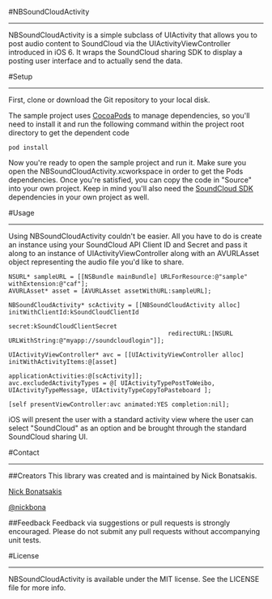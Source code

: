 #NBSoundCloudActivity
***
NBSoundCloudActivity is a simple subclass of UIActivity that allows you to post audio content to SoundCloud via the UIActivityViewController introduced in iOS 6. It wraps the SoundCloud sharing SDK to display a posting user interface and to actually send the data.

#Setup
***
First, clone or download the Git repository to your local disk.

The sample project uses [CocoaPods](http://www.cocoapods.org) to manage dependencies, so you'll need to install it and run the following command within the project root directory to get the dependent code

	pod install

Now you're ready to open the sample project and run it. Make sure you open the NBSoundCloudActivity.xcworkspace in order to get the Pods dependencies. Once you're satisfied, you can copy the code in "Source" into your own project. Keep in mind you'll also need the [SoundCloud SDK](https://github.com/soundcloud/CocoaSoundCloudAPI) dependencies in your own project as well.

#Usage
***
Using NBSoundCloudActivity couldn't be easier. All you have to do is create an instance using your SoundCloud API Client ID and Secret and pass it along to an instance of UIActivityViewController along with an AVURLAsset object representing the audio file you'd like to share. 

    NSURL* sampleURL = [[NSBundle mainBundle] URLForResource:@"sample" withExtension:@"caf"];
    AVURLAsset* asset = [AVURLAsset assetWithURL:sampleURL];
    
    NBSoundCloudActivity* scActivity = [[NBSoundCloudActivity alloc] initWithClientId:kSoundCloudClientId
    											secret:kSoundCloudClientSecret 
    											redirectURL:[NSURL URLWithString:@"myapp://soundcloudlogin"]];
    
    UIActivityViewController* avc = [[UIActivityViewController alloc] initWithActivityItems:@[asset]
                                                                      applicationActivities:@[scActivity]];
    avc.excludedActivityTypes = @[ UIActivityTypePostToWeibo, UIActivityTypeMessage, UIActivityTypeCopyToPasteboard ];
    
    [self presentViewController:avc animated:YES completion:nil];

iOS will present the user with a standard activity view where the user can select "SoundCloud" as an option and be brought through the standard SoundCloud sharing UI. 

#Contact
***
##Creators
This library was created and is maintained by Nick Bonatsakis.

[Nick Bonatsakis](http://nickbona.com)

[@nickbona](http://twitter.com/nickbona)

##Feedback
Feedback via suggestions or pull requests is strongly encouraged. Please do not submit any pull requests without accompanying unit tests. 

#License
***
NBSoundCloudActivity is available under the MIT license. See the LICENSE file for more info.